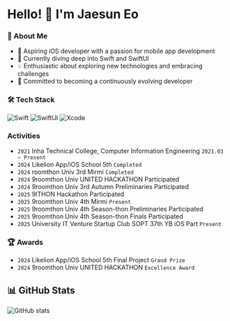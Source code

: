 
# Hello! 👋 I'm Jaesun Eo
### 🚀 About Me
- 📱 Aspiring iOS developer with a passion for mobile app development
- 🌱 Currently diving deep into Swift and SwiftUI
- 💡 Enthusiastic about exploring new technologies and embracing challenges
- 🎯 Committed to becoming a continuously evolving developer
### 🛠 Tech Stack
![Swift](https://img.shields.io/badge/Swift-FA7343?style=flat-square&logo=swift&logoColor=white)
![SwiftUI](https://img.shields.io/badge/SwiftUI-0052CC?style=flat-square&logo=swift&logoColor=white)
![Xcode](https://img.shields.io/badge/Xcode-1575F9?style=flat-square&logo=xcode&logoColor=white)
### Activities
- `2021` Inha Technical College, Computer Information Engineering `2021.03 ~ Present`
- `2024` Likelion App/iOS School 5th `Completed`
- `2024` roomthon Univ 3rd Mirmi `Completed`
- `2024` 9roomthon Univ UNITED HACKATHON Participated
- `2024` 9roomthon Univ 3rd Autumn Preliminaries Participated
- `2025` 9ITHON Hackathon Participated
- `2025` 9roomthon Univ 4th Mirmi `Present`
- `2025` 9roomthon Univ 4th Season-thon Preliminaries Participated
- `2025` 9roomthon Univ 4th Season-thon Finals Participated
- `2025` University IT Venture Startup Club SOPT 37th YB iOS Part `Present`
### 🏆 Awards
- `2024` Likelion App/iOS School 5th Final Project `Grand Prize`
- `2024` 9roomthon Univ UNITED HACKATHON `Excellence Award`
## 📊 GitHub Stats
![GitHub stats](https://github-readme-stats.vercel.app/api?username=wotjs020708&show_icons=true&theme=dracula)


